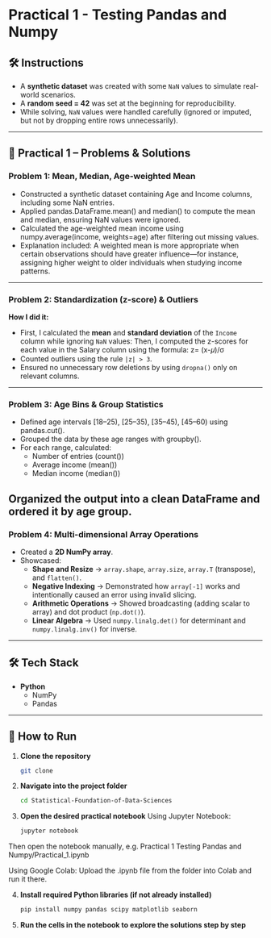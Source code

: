 # **Practical 1**  - Testing Pandas and Numpy

## 🛠️ Instructions
- A **synthetic dataset** was created with some `NaN` values to simulate real-world scenarios.  
- A **random seed = 42** was set at the beginning for reproducibility.  
- While solving, `NaN` values were handled carefully (ignored or imputed, but not by dropping entire rows unnecessarily).  

---

## 📝 Practical 1 – Problems & Solutions  

### **Problem 1: Mean, Median, Age-weighted Mean**
- Constructed a synthetic dataset containing Age and Income columns, including some NaN entries.
- Applied pandas.DataFrame.mean() and median() to compute the mean and median, ensuring NaN values were ignored.
- Calculated the age-weighted mean income using numpy.average(income, weights=age) after filtering out missing values.
- Explanation included: A weighted mean is more appropriate when certain observations should have greater influence—for instance, assigning higher weight to older individuals when studying income patterns.
---

### Problem 2: Standardization (z-score) & Outliers

**How I did it:**

- First, I calculated the **mean** and **standard deviation** of the `Income` column while ignoring `NaN` values:
Then, I computed the z-scores for each value in the Salary column using the formula:
                z= (x-𝜇)/σ          	​
- Counted outliers using the rule `|z| > 3`.  
- Ensured no unnecessary row deletions by using `dropna()` only on relevant columns.  
---

### **Problem 3: Age Bins & Group Statistics**
- Defined age intervals [18–25), [25–35), [35–45), [45–60) using pandas.cut().
- Grouped the data by these age ranges with groupby().
- For each range, calculated:
   - Number of entries (count())
   - Average income (mean())
   - Median income (median())

Organized the output into a clean DataFrame and ordered it by age group.
---

### **Problem 4: Multi-dimensional Array Operations**
- Created a **2D NumPy array**.  
- Showcased:  
  - **Shape and Resize** → `array.shape`, `array.size`, `array.T` (transpose), and `flatten()`.  
  - **Negative Indexing** → Demonstrated how `array[-1]` works and intentionally caused an error using invalid slicing.  
  - **Arithmetic Operations** → Showed broadcasting (adding scalar to array) and dot product (`np.dot()`).  
  - **Linear Algebra** → Used `numpy.linalg.det()` for determinant and `numpy.linalg.inv()` for inverse.  

---

## 🛠️ Tech Stack
- **Python**  
  - NumPy  
  - Pandas  

---

## 🚀 How to Run
1. **Clone the repository**
   ```bash
   git clone 
2. **Navigate into the project folder**
   ```bash
   cd Statistical-Foundation-of-Data-Sciences
3. **Open the desired practical notebook**
   Using Jupyter Notebook:
   ```bash
   jupyter notebook
Then open the notebook manually, e.g.
Practical 1 Testing Pandas and Numpy/Practical_1.ipynb

Using Google Colab:
Upload the .ipynb file from the folder into Colab and run it there.

4. **Install required Python libraries (if not already installed)**
   ```bash
   pip install numpy pandas scipy matplotlib seaborn
5. **Run the cells in the notebook to explore the solutions step by step**
